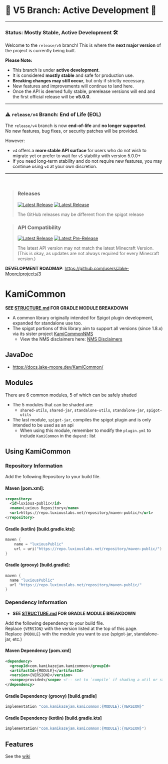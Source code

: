 # 🚀 V5 Branch: Active Development 🚧

---

### **Status: Mostly Stable, Active Development** 🛠️

Welcome to the `release/v5` branch! This is where the **next major version** of the project is currently being built.

**Please Note:**
*   This branch is under **active development**.
*   It is considered **mostly stable** and safe for production use.
*   **Breaking changes may still occur**, but only if strictly necessary.
*   New features and improvements will continue to land here.
*   Once the API is deemed fully stable, prerelease versions will end and the first official release will be **v5.0.0**.
---

### ⚠️ `release/v4` Branch: End of Life (EOL)

The `release/v4` branch is now **end-of-life** and **no longer supported**.  
No new features, bug fixes, or security patches will be provided.

However:
*   `v4` offers a **more stable API surface** for users who do not wish to migrate
    yet or prefer to wait for `v5` stability with version 5.0.0+
*   If you need long-term stability and do not require new features, you may
    continue using `v4` at your own discretion.
---

&nbsp;
> ### Releases
> <a href="https://github.com/Jake-Moore/KamiCommon/releases/latest"> <img alt="Latest Release" src="https://img.shields.io/endpoint?url=https://gist.githubusercontent.com/Jake-Moore/5dfd7c9bb8b81ae5867c81e9a77ee821/raw/kc-release-latest.json" /></a>
> <a href="https://github.com/Jake-Moore/KamiCommon/releases"> <img alt="Latest Release" src="https://img.shields.io/endpoint?url=https://gist.githubusercontent.com/Jake-Moore/5dfd7c9bb8b81ae5867c81e9a77ee821/raw/kc-prerelease-latest.json" /></a>
> 
> The GitHub releases may be different from the spigot release

> ### API Compatibility
> <a href="https://github.com/Jake-Moore/KamiCommon/"> <img alt="Latest Release" src="https://img.shields.io/endpoint?url=https://gist.githubusercontent.com/Jake-Moore/5dfd7c9bb8b81ae5867c81e9a77ee821/raw/kc-release-compatibility.json" /></a>
> <a href="https://github.com/Jake-Moore/KamiCommon/"> <img alt="Latest Pre-Release" src="https://img.shields.io/endpoint?url=https://gist.githubusercontent.com/Jake-Moore/5dfd7c9bb8b81ae5867c81e9a77ee821/raw/kc-prerelease-compatibility.json" /></a>
>
> The latest API version may not match the latest Minecraft Version.  
> (This is okay, as updates are not always required for every Minecraft version.)

**DEVELOPMENT ROADMAP**: https://github.com/users/Jake-Moore/projects/3

# KamiCommon
**SEE [STRUCTURE.md](./STRUCTURE.md) FOR GRADLE MODULE BREAKDOWN**

- A common library originally intended for Spigot plugin development, expanded for standalone use too.
- The spigot portions of this library aim to support all versions (since 1.8.x) via its sister project [KamiCommonNMS](https://github.com/Jake-Moore/KamiCommonNMS)
  - View the NMS disclaimers here: [NMS Disclaimers](https://github.com/Jake-Moore/KamiCommonNMS?tab=readme-ov-file#disclaimers)

## JavaDoc
- https://docs.jake-moore.dev/KamiCommon/

## Modules
There are 6 common modules, 5 of which can be safely shaded
- The 5 modules that can be shaded are:
  - `shared-utils`, `shared-jar`, `standalone-utils`, `standalone-jar`, `spigot-utils`
- The last module, `spigot-jar`, compiles the spigot plugin and is only intended to be used as an api
  - When using this module, remember to modify the `plugin.yml` to include `KamiCommon` in the `depend:` list

## Using KamiCommon
### Repository Information
Add the following Repository to your build file.
#### Maven [pom.xml]:
```xml
<repository>
  <id>luxious-public</id>
  <name>Luxious Repository</name>
  <url>https://repo.luxiouslabs.net/repository/maven-public/</url>
</repository>
```
#### Gradle (kotlin) [build.gradle.kts]:
```kotlin
maven {
    name = "luxiousPublic"
    url = uri("https://repo.luxiouslabs.net/repository/maven-public/")
}
```
#### Gradle (groovy) [build.gradle]:
```groovy
maven {
  name "luxiousPublic"
  url "https://repo.luxiouslabs.net/repository/maven-public/"
}
```

### Dependency Information
- **SEE [STRUCTURE.md](./STRUCTURE.md) FOR GRADLE MODULE BREAKDOWN**

Add the following dependency to your build file.  
Replace `{VERSION}` with the version listed at the top of this page.  
Replace `{MODULE}` with the module you want to use (spigot-jar, standalone-jar, etc.)

#### Maven Dependency [pom.xml]
```xml
<dependency>
  <groupId>com.kamikazejam.kamicommon</groupId>
  <artifactId>{MODULE}</artifactId>
  <version>{VERSION}</version>
  <scope>provided</scope> <!-- set to `compile` if shading a util or standalone jar -->
</dependency>
```

#### Gradle Dependency (groovy) [build.gradle]
```groovy
implementation "com.kamikazejam.kamicommon:{MODULE}:{VERSION}"
```

#### Gradle Dependency (kotlin) [build.gradle.kts]
```kotlin
implementation("com.kamikazejam.kamicommon:{MODULE}:{VERSION}")
```

## Features
See the [wiki](https://github.com/Jake-Moore/KamiCommon/wiki)
